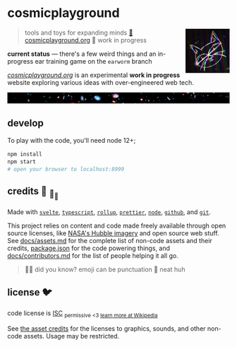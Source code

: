# cosmicplayground

[<img src="static/assets/characters/cosmic-kitty.jpg" align="right" width="100">](https://cosmicplayground.org)

> tools and toys for expanding minds
> [:milky_way: cosmicplayground.org](https://cosmicplayground.org)
> :dragon: work in progress

**current status** — there's a few weird things
and an in-progress ear training game on the `earworm` branch

_[cosmicplayground.org](https://cosmicplayground.org)_
is an experimental **work in progress** website exploring
various ideas with over-engineered web tech.

![galaxies](static/assets/space/galaxies-banner.jpg)

## develop

To play with the code, you'll need node 12+;

```bash
npm install
npm start
# open your browser to localhost:8999
```

## credits :turtle: <sub>:turtle:</sub><sub><sub>:turtle:</sub></sub>

Made with [`svelte`](https://github.com/sveltejs/svelte),
[`typescript`](https://github.com/microsoft/TypeScript),
[`rollup`](https://github.com/rollup/rollup),
[`prettier`](https://github.com/prettier/prettier),
[`node`](https://nodejs.org),
[`github`](https://github.com), and [`git`](https://git-scm.com/).

This project relies on content and code made freely available
through open source licenses, like
[NASA's Hubble imagery](https://www.spacetelescope.org)
and open source web stuff.
See [docs/assets.md](docs/assets.md) for
the complete list of non-code assets and their credits,
[package.json](package.json) for the code powering things,
and [docs/contributors.md](docs/contributors.md)
for the list of people helping it all go.

> :rainbow::sparkles: did you know? emoji can be punctuation :snail: neat huh

## license :bird:

code license is [ISC](license)
<sub>permissive <3 [learn more at Wikipedia](https://en.wikipedia.org/wiki/ISC_license)</sub>

See [the asset credits](docs/assets.md) for the licenses
to graphics, sounds, and other non-code assets.
Usage may be restricted.
